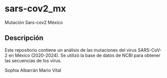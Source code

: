 # sars-cov2_mx
Mutación Sars-cov2 México

## Descripción

Este repositorio contiene un análisis de las mutaciones del virus SARS-CoV-2 en México (2020-2024). Se utilizó la base de datos de NCBI para obtener las secuencias de los virus.

Sophia Albarrán
Mario Vital
